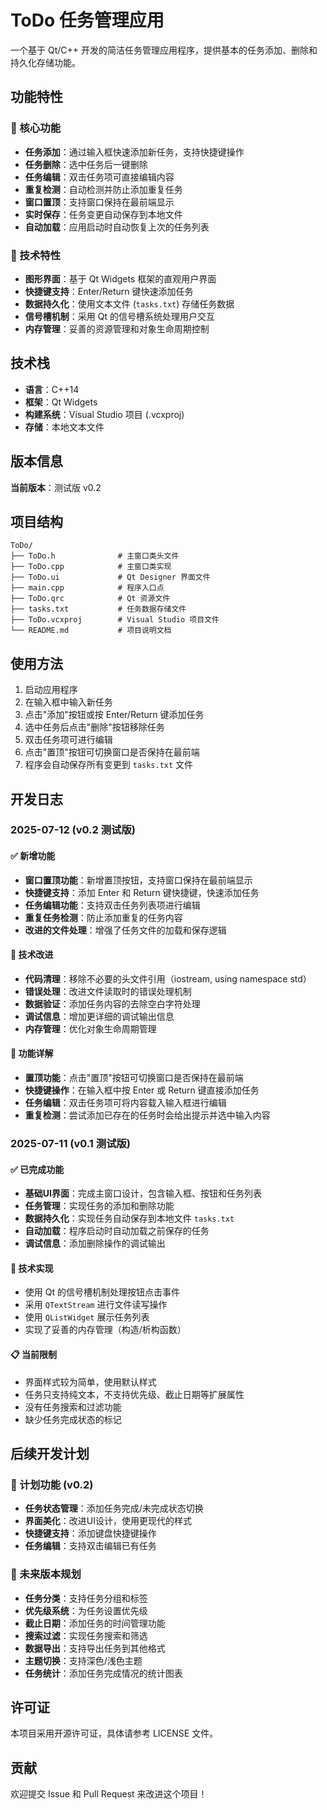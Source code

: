 # ToDo 任务管理应用

一个基于 Qt/C++ 开发的简洁任务管理应用程序，提供基本的任务添加、删除和持久化存储功能。

## 功能特性

### 🎯 核心功能
- **任务添加**：通过输入框快速添加新任务，支持快捷键操作
- **任务删除**：选中任务后一键删除
- **任务编辑**：双击任务项可直接编辑内容
- **重复检测**：自动检测并防止添加重复任务
- **窗口置顶**：支持窗口保持在最前端显示
- **实时保存**：任务变更自动保存到本地文件
- **自动加载**：应用启动时自动恢复上次的任务列表

### 🔧 技术特性
- **图形界面**：基于 Qt Widgets 框架的直观用户界面
- **快捷键支持**：Enter/Return 键快速添加任务
- **数据持久化**：使用文本文件 (`tasks.txt`) 存储任务数据
- **信号槽机制**：采用 Qt 的信号槽系统处理用户交互
- **内存管理**：妥善的资源管理和对象生命周期控制

## 技术栈

- **语言**：C++14
- **框架**：Qt Widgets
- **构建系统**：Visual Studio 项目 (.vcxproj)
- **存储**：本地文本文件

## 版本信息

**当前版本**：测试版 v0.2

## 项目结构

```
ToDo/
├── ToDo.h              # 主窗口类头文件
├── ToDo.cpp            # 主窗口类实现
├── ToDo.ui             # Qt Designer 界面文件
├── main.cpp            # 程序入口点
├── ToDo.qrc            # Qt 资源文件
├── tasks.txt           # 任务数据存储文件
├── ToDo.vcxproj        # Visual Studio 项目文件
└── README.md           # 项目说明文档
```

## 使用方法

1. 启动应用程序
2. 在输入框中输入新任务
3. 点击"添加"按钮或按 Enter/Return 键添加任务
4. 选中任务后点击"删除"按钮移除任务
5. 双击任务项可进行编辑
6. 点击"置顶"按钮可切换窗口是否保持在最前端
7. 程序会自动保存所有变更到 `tasks.txt` 文件

## 开发日志

### 2025-07-12 (v0.2 测试版)

#### ✅ 新增功能
- **窗口置顶功能**：新增置顶按钮，支持窗口保持在最前端显示
- **快捷键支持**：添加 Enter 和 Return 键快捷键，快速添加任务
- **任务编辑功能**：支持双击任务列表项进行编辑
- **重复任务检测**：防止添加重复的任务内容
- **改进的文件处理**：增强了任务文件的加载和保存逻辑

#### 🔧 技术改进
- **代码清理**：移除不必要的头文件引用（iostream, using namespace std）
- **错误处理**：改进文件读取时的错误处理机制
- **数据验证**：添加任务内容的去除空白字符处理
- **调试信息**：增加更详细的调试输出信息
- **内存管理**：优化对象生命周期管理

#### 🎯 功能详解
- **置顶功能**：点击"置顶"按钮可切换窗口是否保持在最前端
- **快捷键操作**：在输入框中按 Enter 或 Return 键直接添加任务
- **任务编辑**：双击任务项可将内容载入输入框进行编辑
- **重复检测**：尝试添加已存在的任务时会给出提示并选中输入内容

### 2025-07-11 (v0.1 测试版)

#### ✅ 已完成功能
- **基础UI界面**：完成主窗口设计，包含输入框、按钮和任务列表
- **任务管理**：实现任务的添加和删除功能
- **数据持久化**：实现任务自动保存到本地文件 `tasks.txt`
- **自动加载**：程序启动时自动加载之前保存的任务
- **调试信息**：添加删除操作的调试输出

#### 🔧 技术实现
- 使用 Qt 的信号槽机制处理按钮点击事件
- 采用 `QTextStream` 进行文件读写操作
- 使用 `QListWidget` 展示任务列表
- 实现了妥善的内存管理（构造/析构函数）

#### 📋 当前限制
- 界面样式较为简单，使用默认样式
- 任务只支持纯文本，不支持优先级、截止日期等扩展属性
- 没有任务搜索和过滤功能
- 缺少任务完成状态的标记

## 后续开发计划

### 🚀 计划功能 (v0.2)
- **任务状态管理**：添加任务完成/未完成状态切换
- **界面美化**：改进UI设计，使用更现代的样式
- **快捷键支持**：添加键盘快捷键操作
- **任务编辑**：支持双击编辑已有任务

### 🔮 未来版本规划
- **任务分类**：支持任务分组和标签
- **优先级系统**：为任务设置优先级
- **截止日期**：添加任务的时间管理功能
- **搜索过滤**：实现任务搜索和筛选
- **数据导出**：支持导出任务到其他格式
- **主题切换**：支持深色/浅色主题
- **任务统计**：添加任务完成情况的统计图表

## 许可证

本项目采用开源许可证，具体请参考 LICENSE 文件。

## 贡献

欢迎提交 Issue 和 Pull Request 来改进这个项目！

